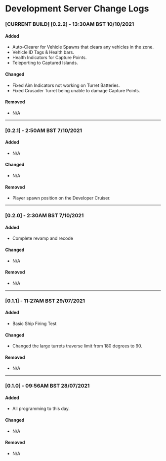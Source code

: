 # Development Server Change Logs

### **[CURRENT BUILD] [0.2.2]** - 13:30AM BST 10/10/2021

#### Added
- Auto-Clearer for Vehicle Spawns that clears any vehicles in the zone.
- Vehicle ID Tags & Health bars.
- Health Indicators for Capture Points.
- Teleporting to Captured Islands.

#### Changed
- Fixed Aim Indicators not working on Turret Batteries.
- Fixed Crusader Turret being unable to damage Capture Points.

#### Removed
- N/A

---------------------------------

### **[0.2.1]** - 2:50AM BST 7/10/2021

#### Added
- N/A

#### Changed
- N/A

#### Removed
- Player spawn position on the Developer Cruiser.

---------------------------------

### **[0.2.0]** - 2:30AM BST 7/10/2021

#### Added
- Complete revamp and recode

#### Changed
- N/A

#### Removed
- N/A

---------------------------------

### **[0.1.1]** - 11:27AM BST 29/07/2021

#### Added
- Basic Ship Firing Test

#### Changed
- Changed the large turrets traverse limit from 180 degrees to 90.

#### Removed
- N/A

---------------------------------

### **[0.1.0]** - 09:56AM BST 28/07/2021

#### Added
- All programming to this day.

#### Changed
- N/A

#### Removed
- N/A
